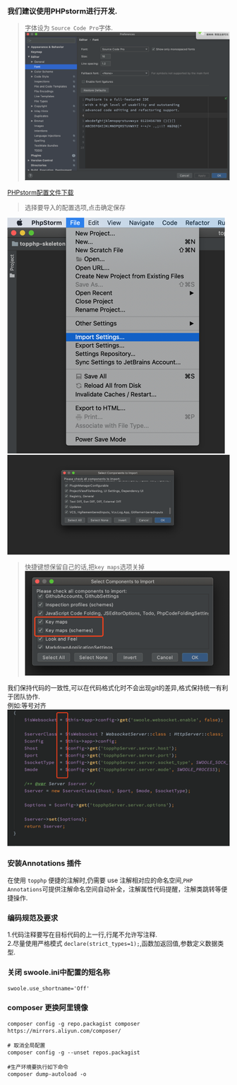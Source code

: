 ### 我们建议使用PHPstorm进行开发.

> 字体设为 `Source Code Pro`字体.  
> ![](/assets/WX20200206-155821@2x.png)

[PHPstorm配置文件下载](/assets/settings.zip)

> 选择要导入的配置选项,点击确定保存

![](/assets/settings.png)![](/assets/settings2.png)

> 快捷键想保留自己的话,把`key maps`选项关掉  
> ![](/assets/settings3.png)

我们保持代码的一致性,可以在代码格式化时不会出现git的差异,格式保持统一有利于团队协作.  
例如:等号对齐  
![](/assets/WX20200206-161139@2x.png)

### 安装Annotations 插件

在使用 `topphp` 便捷的注解时,仍需要 use 注解相对应的命名空间,`PHP Annotations`可提供注解命名空间自动补全，注解属性代码提醒，注解类跳转等便捷操作.

### 编码规范及要求

1.代码注释要写在目标代码的上一行,行尾不允许写注释.  
2.尽量使用严格模式 `declare(strict_types=1);`,函数加返回值,参数定义数据类型.

### 关闭 swoole.ini中配置的短名称

`swoole.use_shortname='Off'`

### composer 更换阿里镜像

```shell
composer config -g repo.packagist composer https://mirrors.aliyun.com/composer/

# 取消全局配置
composer config -g --unset repos.packagist

#生产环境要执行如下命令
composer dump-autoload -o
```



